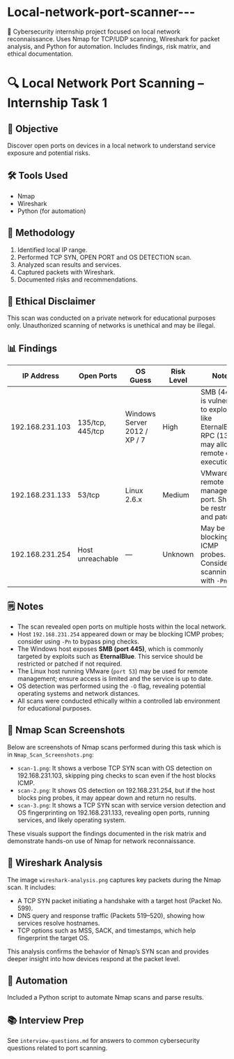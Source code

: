 # Local-network-port-scanner---
🚀 Cybersecurity internship project focused on local network reconnaissance. Uses Nmap for TCP/UDP scanning, Wireshark for packet analysis, and Python for automation. Includes findings, risk matrix, and ethical documentation.

# 🔍 Local Network Port Scanning – Internship Task 1

## 🎯 Objective
Discover open ports on devices in a local network to understand service exposure and potential risks.

## 🛠️ Tools Used
- Nmap
- Wireshark 
- Python (for automation)

## 📡 Methodology
1. Identified local IP range.
2. Performed TCP SYN, OPEN PORT and OS DETECTION scan.
3. Analyzed scan results and services.
4. Captured packets with Wireshark.
5. Documented risks and recommendations.

## 🔐 Ethical Disclaimer
This scan was conducted on a private network for educational purposes only. Unauthorized scanning of networks is unethical and may be illegal.

## 📊 Findings

| IP Address      | Open Ports       | OS Guess                     | Risk Level | Notes |
|-----------------|------------------|------------------------------|------------|-------|
| 192.168.231.103 | 135/tcp, 445/tcp | Windows Server 2012 / XP / 7 | High       | SMB (445) is vulnerable to exploits like EternalBlue. RPC (135) may allow remote code execution. |
| 192.168.231.133 | 53/tcp           | Linux 2.6.x                  | Medium     | VMware remote management port. Should be restricted and patched. |
| 192.168.231.254 | Host unreachable | —                            | Unknown    | May be blocking ICMP probes. Consider scanning with `-Pn`. |

## 🗒️ Notes
- The scan revealed open ports on multiple hosts within the local network.
- Host `192.168.231.254` appeared down or may be blocking ICMP probes; consider using `-Pn` to bypass ping checks.
- The Windows host exposes **SMB (port 445)**, which is commonly targeted by exploits such as **EternalBlue**. This service should be restricted or patched if not required.
- The Linux host running VMware (`port 53`) may be used for remote management; ensure access is limited and the service is up to date.
- OS detection was performed using the `-O` flag, revealing potential operating systems and network distances.
- All scans were conducted ethically within a controlled lab environment for educational purposes.

## 📸 Nmap Scan Screenshots

Below are screenshots of Nmap scans performed during this task which is in `Nmap_Scan_Screenshots.png`:

- `scan-1.png`: It shows a verbose TCP SYN scan with OS detection on 192.168.231.103, skipping ping checks to scan even if the host blocks ICMP.
- `scan-2.png`: It shows OS detection on 192.168.231.254, but if the host blocks ping probes, it may appear down and return no results.
- `scan-3.png`: It shows a TCP SYN scan with service version detection and OS fingerprinting on 192.168.231.133, revealing open ports, running services, and likely operating system.

These visuals support the findings documented in the risk matrix and demonstrate hands-on use of Nmap for network reconnaissance.

## 🧪 Wireshark Analysis

The image `wireshark-analysis.png` captures key packets during the Nmap scan. It includes:

- A TCP SYN packet initiating a handshake with a target host (Packet No. 599).
- DNS query and response traffic (Packets 519–520), showing how services resolve hostnames.
- TCP options such as MSS, SACK, and timestamps, which help fingerprint the target OS.

This analysis confirms the behavior of Nmap’s SYN scan and provides deeper insight into how devices respond at the packet level.
## 🤖 Automation
Included a Python script to automate Nmap scans and parse results.

## 📚 Interview Prep
See `interview-questions.md` for answers to common cybersecurity questions related to port scanning.
